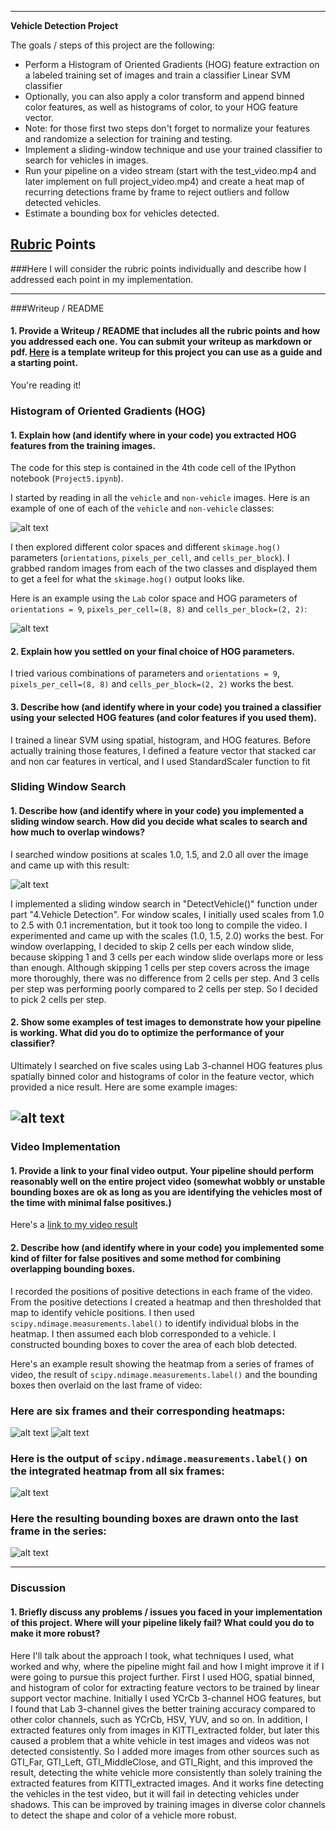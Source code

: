 

---

**Vehicle Detection Project**

The goals / steps of this project are the following:

* Perform a Histogram of Oriented Gradients (HOG) feature extraction on a labeled training set of images and train a classifier Linear SVM classifier
* Optionally, you can also apply a color transform and append binned color features, as well as histograms of color, to your HOG feature vector.
* Note: for those first two steps don't forget to normalize your features and randomize a selection for training and testing.
* Implement a sliding-window technique and use your trained classifier to search for vehicles in images.
* Run your pipeline on a video stream (start with the test_video.mp4 and later implement on full project_video.mp4) and create a heat map of recurring detections frame by frame to reject outliers and follow detected vehicles.
* Estimate a bounding box for vehicles detected.

[//]: # (Image References)
[image1]: ./images/car_not_car.png
[image2]: ./images/HOG_example.png
[image3]: ./images/slidingwindows.png
[image4]: ./images/slidingwindow.png
[image5]: ./images/slidingwindow.png
[image6]: ./images/heatmap.png
[image7]: ./images/labels.png
[image8]: ./images/car_pos.png
[video1]: ./project_video.mp4

## [Rubric](https://review.udacity.com/#!/rubrics/513/view) Points
###Here I will consider the rubric points individually and describe how I addressed each point in my implementation.  

---
###Writeup / README

#### 1. Provide a Writeup / README that includes all the rubric points and how you addressed each one.  You can submit your writeup as markdown or pdf.  [Here](https://github.com/udacity/CarND-Vehicle-Detection/blob/master/writeup_template.md) is a template writeup for this project you can use as a guide and a starting point.  

You're reading it!

### Histogram of Oriented Gradients (HOG)

#### 1. Explain how (and identify where in your code) you extracted HOG features from the training images.

The code for this step is contained in the 4th code cell of the IPython notebook (`Project5.ipynb`).  

I started by reading in all the `vehicle` and `non-vehicle` images.  Here is an example of one of each of the `vehicle` and `non-vehicle` classes:

![alt text][image1]

I then explored different color spaces and different `skimage.hog()` parameters (`orientations`, `pixels_per_cell`, and `cells_per_block`).  I grabbed random images from each of the two classes and displayed them to get a feel for what the `skimage.hog()` output looks like.

Here is an example using the `Lab` color space and HOG parameters of `orientations = 9`, `pixels_per_cell=(8, 8)` and `cells_per_block=(2, 2)`:


![alt text][image2]

#### 2. Explain how you settled on your final choice of HOG parameters.

I tried various combinations of parameters and `orientations = 9`, `pixels_per_cell=(8, 8)` and `cells_per_block=(2, 2)` works the best.

#### 3. Describe how (and identify where in your code) you trained a classifier using your selected HOG features (and color features if you used them).

I trained a linear SVM using spatial, histogram, and HOG features. Before actually training those features, I defined a feature vector that stacked car and non car features in vertical, and I used StandardScaler function to fit

### Sliding Window Search

#### 1. Describe how (and identify where in your code) you implemented a sliding window search.  How did you decide what scales to search and how much to overlap windows?

I searched window positions at scales 1.0, 1.5, and 2.0 all over the image and came up with this result:

![alt text][image3]

I implemented a sliding window search in "DetectVehicle()" function under part "4.Vehicle Detection". For window scales, I initially used scales from 1.0 to 2.5 with 0.1 incrementation, but it took too long to compile the video. I experimented and came up with the scales (1.0, 1.5, 2.0) works the best. For window overlapping, I decided to skip 2 cells per each window slide, because skipping 1 and 3 cells per each window slide overlaps more or less than enough. Although skipping 1 cells per step covers across the image more thoroughly, there was no difference from 2 cells per step. And 3 cells per step was performing poorly compared to 2 cells per step. So I decided to pick 2 cells per step.

#### 2. Show some examples of test images to demonstrate how your pipeline is working.  What did you do to optimize the performance of your classifier?

Ultimately I searched on five scales using Lab 3-channel HOG features plus spatially binned color and histograms of color in the feature vector, which provided a nice result.  Here are some example images:

![alt text][image4]
---

### Video Implementation

#### 1. Provide a link to your final video output.  Your pipeline should perform reasonably well on the entire project video (somewhat wobbly or unstable bounding boxes are ok as long as you are identifying the vehicles most of the time with minimal false positives.)
Here's a [link to my video result](./project_video.mp4)


#### 2. Describe how (and identify where in your code) you implemented some kind of filter for false positives and some method for combining overlapping bounding boxes.

I recorded the positions of positive detections in each frame of the video.  From the positive detections I created a heatmap and then thresholded that map to identify vehicle positions.  I then used `scipy.ndimage.measurements.label()` to identify individual blobs in the heatmap.  I then assumed each blob corresponded to a vehicle.  I constructed bounding boxes to cover the area of each blob detected.  

Here's an example result showing the heatmap from a series of frames of video, the result of `scipy.ndimage.measurements.label()` and the bounding boxes then overlaid on the last frame of video:

### Here are six frames and their corresponding heatmaps:

![alt text][image5]
![alt text][image6]

### Here is the output of `scipy.ndimage.measurements.label()` on the integrated heatmap from all six frames:
![alt text][image7]

### Here the resulting bounding boxes are drawn onto the last frame in the series:
![alt text][image8]



---

### Discussion

#### 1. Briefly discuss any problems / issues you faced in your implementation of this project.  Where will your pipeline likely fail?  What could you do to make it more robust?

Here I'll talk about the approach I took, what techniques I used, what worked and why, where the pipeline might fail and how I might improve it if I were going to pursue this project further. First I used HOG, spatial binned, and histogram of color for extracting feature vectors to be trained by linear support vector machine. Initially I used YCrCb 3-channel HOG features, but I found that Lab 3-channel gives the better training accuracy compared to other color channels, such as YCrCb, HSV, YUV, and so on. In addition, I extracted features only from images in KITTI_extracted folder, but later this caused a problem that a white vehicle in test images and videos was not detected consistently. So I added more images from other sources such as GTI_Far, GTI_Left, GTI_MiddleClose, and GTI_Right, and this improved the result, detecting the white vehicle more consistently than solely training the extracted features from KITTI_extracted images. And it works fine detecting the vehicles in the test video, but it will fail in detecting vehicles under shadows. This can be improved by training images in diverse color channels to detect the shape and color of a vehicle more robust.
